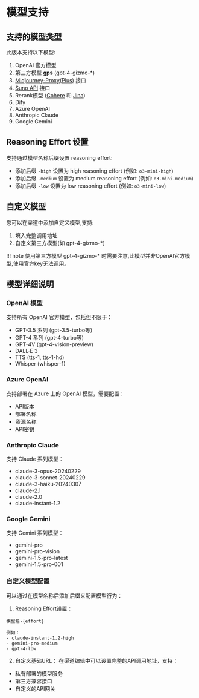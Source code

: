 # 模型支持

## 支持的模型类型

此版本支持以下模型:

1. OpenAI 官方模型
2. 第三方模型 **gps** (gpt-4-gizmo-*)
3. [Midjourney-Proxy(Plus)](https://github.com/novicezk/midjourney-proxy) 接口
4. [Suno API](https://github.com/Suno-API/Suno-API) 接口
5. Rerank模型 ([Cohere](https://cohere.ai/) 和 [Jina](https://jina.ai/))
6. Dify
7. Azure OpenAI
8. Anthropic Claude
9. Google Gemini

## Reasoning Effort 设置

支持通过模型名称后缀设置 reasoning effort:

- 添加后缀 `-high` 设置为 high reasoning effort (例如: `o3-mini-high`)
- 添加后缀 `-medium` 设置为 medium reasoning effort (例如: `o3-mini-medium`) 
- 添加后缀 `-low` 设置为 low reasoning effort (例如: `o3-mini-low`)

## 自定义模型

您可以在渠道中添加自定义模型,支持:

1. 填入完整调用地址
2. 自定义第三方模型(如 gpt-4-gizmo-*)

!!! note
    使用第三方模型 gpt-4-gizmo-* 时需要注意,此模型并非OpenAI官方模型,使用官方key无法调用。 

## 模型详细说明

### OpenAI 模型
支持所有 OpenAI 官方模型，包括但不限于：
- GPT-3.5 系列 (gpt-3.5-turbo等)
- GPT-4 系列 (gpt-4-turbo等)
- GPT-4V (gpt-4-vision-preview)
- DALL·E 3
- TTS (tts-1, tts-1-hd)
- Whisper (whisper-1)

### Azure OpenAI
支持部署在 Azure 上的 OpenAI 模型，需要配置：
- API版本
- 部署名称
- 资源名称
- API密钥

### Anthropic Claude
支持 Claude 系列模型：
- claude-3-opus-20240229
- claude-3-sonnet-20240229
- claude-3-haiku-20240307
- claude-2.1
- claude-2.0
- claude-instant-1.2

### Google Gemini
支持 Gemini 系列模型：
- gemini-pro
- gemini-pro-vision
- gemini-1.5-pro-latest
- gemini-1.5-pro-001

### 自定义模型配置
可以通过在模型名称后添加后缀来配置模型行为：

1. Reasoning Effort设置：
```
模型名-{effort}

例如：
- claude-instant-1.2-high
- gemini-pro-medium
- gpt-4-low
```

2. 自定义基础URL：
在渠道编辑中可以设置完整的API调用地址，支持：
- 私有部署的模型服务
- 第三方兼容接口
- 自定义的API网关 